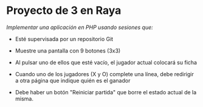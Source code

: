 # Proyecto de 3 en Raya

*Implementar una aplicación en PHP usando sesiones que:*

- Esté supervisada por un repositorio Git

- Muestre una pantalla con 9 botones (3x3)

- Al pulsar uno de ellos que esté vacío, el jugador actual colocará su ficha

- Cuando uno de los jugadores (X y O) complete una línea, debe redirigir a otra página que indique quién es el ganador

- Debe haber un botón "Reiniciar partida" que borre el estado actual de la misma.